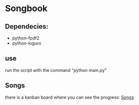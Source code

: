 # Songbook

## Dependecies:
- python-fpdf2
- python-loguro
## use
run the script with the command "python main.py"
## Songs
there is a kanban board where you can see the progress: [Songs](https://git.radiirgummii.net/Songbook/Songs/projects/2)

